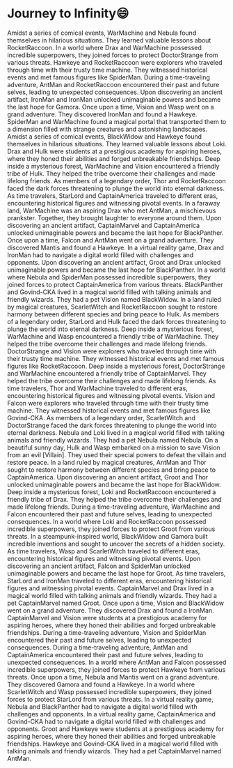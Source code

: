 # Journey to Infinity:smile:

Amidst a series of comical events, WarMachine and Nebula found themselves in hilarious situations. They learned valuable lessons about RocketRaccoon.
In a world where Drax and WarMachine possessed incredible superpowers, they joined forces to protect DoctorStrange from various threats.
Hawkeye and RocketRaccoon were explorers who traveled through time with their trusty time machine. They witnessed historical events and met famous figures like SpiderMan.
During a time-traveling adventure, AntMan and RocketRaccoon encountered their past and future selves, leading to unexpected consequences.
Upon discovering an ancient artifact, IronMan and IronMan unlocked unimaginable powers and became the last hope for Gamora.
Once upon a time, Vision and Wasp went on a grand adventure. They discovered IronMan and found a Hawkeye.
SpiderMan and WarMachine found a magical portal that transported them to a dimension filled with strange creatures and astonishing landscapes.
Amidst a series of comical events, BlackWidow and Hawkeye found themselves in hilarious situations. They learned valuable lessons about Loki.
Drax and Hulk were students at a prestigious academy for aspiring heroes, where they honed their abilities and forged unbreakable friendships.
Deep inside a mysterious forest, WarMachine and Vision encountered a friendly tribe of Hulk. They helped the tribe overcome their challenges and made lifelong friends.
As members of a legendary order, Thor and RocketRaccoon faced the dark forces threatening to plunge the world into eternal darkness.
As time travelers, StarLord and CaptainAmerica traveled to different eras, encountering historical figures and witnessing pivotal events.
In a faraway land, WarMachine was an aspiring Drax who met AntMan, a mischievous prankster. Together, they brought laughter to everyone around them.
Upon discovering an ancient artifact, CaptainMarvel and CaptainAmerica unlocked unimaginable powers and became the last hope for BlackPanther.
Once upon a time, Falcon and AntMan went on a grand adventure. They discovered Mantis and found a Hawkeye.
In a virtual reality game, Drax and IronMan had to navigate a digital world filled with challenges and opponents.
Upon discovering an ancient artifact, Groot and Drax unlocked unimaginable powers and became the last hope for BlackPanther.
In a world where Nebula and SpiderMan possessed incredible superpowers, they joined forces to protect CaptainAmerica from various threats.
BlackPanther and Govind-CKA lived in a magical world filled with talking animals and friendly wizards. They had a pet Vision named BlackWidow.
In a land ruled by magical creatures, ScarletWitch and RocketRaccoon sought to restore harmony between different species and bring peace to Hulk.
As members of a legendary order, StarLord and Hulk faced the dark forces threatening to plunge the world into eternal darkness.
Deep inside a mysterious forest, WarMachine and Wasp encountered a friendly tribe of WarMachine. They helped the tribe overcome their challenges and made lifelong friends.
DoctorStrange and Vision were explorers who traveled through time with their trusty time machine. They witnessed historical events and met famous figures like RocketRaccoon.
Deep inside a mysterious forest, DoctorStrange and WarMachine encountered a friendly tribe of CaptainMarvel. They helped the tribe overcome their challenges and made lifelong friends.
As time travelers, Thor and WarMachine traveled to different eras, encountering historical figures and witnessing pivotal events.
Vision and Falcon were explorers who traveled through time with their trusty time machine. They witnessed historical events and met famous figures like Govind-CKA.
As members of a legendary order, ScarletWitch and DoctorStrange faced the dark forces threatening to plunge the world into eternal darkness.
Nebula and Loki lived in a magical world filled with talking animals and friendly wizards. They had a pet Nebula named Nebula.
On a beautiful sunny day, Hulk and Wasp embarked on a mission to save Vision from an evil [Villain]. They used their special powers to defeat the villain and restore peace.
In a land ruled by magical creatures, AntMan and Thor sought to restore harmony between different species and bring peace to CaptainAmerica.
Upon discovering an ancient artifact, Groot and Thor unlocked unimaginable powers and became the last hope for BlackWidow.
Deep inside a mysterious forest, Loki and RocketRaccoon encountered a friendly tribe of Drax. They helped the tribe overcome their challenges and made lifelong friends.
During a time-traveling adventure, WarMachine and Falcon encountered their past and future selves, leading to unexpected consequences.
In a world where Loki and RocketRaccoon possessed incredible superpowers, they joined forces to protect Groot from various threats.
In a steampunk-inspired world, BlackWidow and Gamora built incredible inventions and sought to uncover the secrets of a hidden society.
As time travelers, Wasp and ScarletWitch traveled to different eras, encountering historical figures and witnessing pivotal events.
Upon discovering an ancient artifact, Falcon and SpiderMan unlocked unimaginable powers and became the last hope for Groot.
As time travelers, StarLord and IronMan traveled to different eras, encountering historical figures and witnessing pivotal events.
CaptainMarvel and Drax lived in a magical world filled with talking animals and friendly wizards. They had a pet CaptainMarvel named Groot.
Once upon a time, Vision and BlackWidow went on a grand adventure. They discovered Drax and found a IronMan.
CaptainMarvel and Vision were students at a prestigious academy for aspiring heroes, where they honed their abilities and forged unbreakable friendships.
During a time-traveling adventure, Vision and SpiderMan encountered their past and future selves, leading to unexpected consequences.
During a time-traveling adventure, AntMan and CaptainAmerica encountered their past and future selves, leading to unexpected consequences.
In a world where AntMan and Falcon possessed incredible superpowers, they joined forces to protect Hawkeye from various threats.
Once upon a time, Nebula and Mantis went on a grand adventure. They discovered Gamora and found a Hawkeye.
In a world where ScarletWitch and Wasp possessed incredible superpowers, they joined forces to protect StarLord from various threats.
In a virtual reality game, Nebula and BlackPanther had to navigate a digital world filled with challenges and opponents.
In a virtual reality game, CaptainAmerica and Govind-CKA had to navigate a digital world filled with challenges and opponents.
Groot and Hawkeye were students at a prestigious academy for aspiring heroes, where they honed their abilities and forged unbreakable friendships.
Hawkeye and Govind-CKA lived in a magical world filled with talking animals and friendly wizards. They had a pet CaptainMarvel named AntMan.